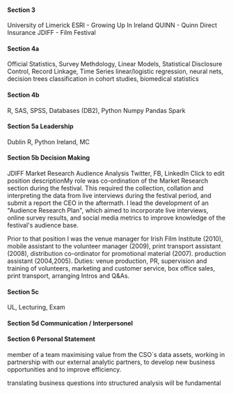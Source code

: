 
#### Section 3

University of Limerick
ESRI  - Growing Up In Ireland
QUINN - Quinn Direct Insurance
JDIFF - Film Festival

#### Section 4a
Official Statistics, Survey Methdology, Linear Models, Statistical Disclosure Control, Record Linkage, Time Series
linear/logistic regression, neural nets, decision trees
classification in cohort studies, 
biomedical statistics


#### Section 4b
R, SAS, SPSS, Databases (DB2), Python Numpy Pandas
Spark

#### Section 5a Leadership
Dublin R, Python Ireland, MC

#### Section 5b Decision Making
JDIFF
Market Research
Audience Analysis
Twitter, FB, LinkedIn
Click to edit position descriptionMy role was co-ordination of the Market Research section during the festival. This required the collection, collation and interpreting the data from live interviews during the festival period, and submit a report the CEO in the aftermath. I lead the development of an "Audience Research Plan", which aimed to incorporate live interviews, online survey results, and social media metrics to improve knowledge of the festival's audience base.

Prior to that position I was the venue manager for Irish Film Institute (2010), mobile assistant to the volunteer manager (2009), print transport assistant (2008), distribution co-ordinator for promotional material (2007). production assistant (2004,2005). Duties: venue production, PR, supervision and training of volunteers, marketing and customer service, box office sales, print transport, arranging Intros and Q&As.

#### Section 5c
UL, Lecturing, Exam 

#### Section 5d Communication / Interpersonel

#### Section 6 Personal Statement

member of a team maximising value from the CSO`s data assets, working in partnership with our external analytic partners, to develop new business opportunities and to improve efficiency.

translating business questions into structured analysis will be fundamental
